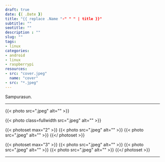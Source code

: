 ```yaml
---
draft: true
date: {{ .Date }}
title: "{{ replace .Name "-" " " | title }}"
subtitle: ""
seotitle: ""
description : ""
slug: ""
tags:
- linux
categories:
- android
- linux
- raspberrypi
resources:
- src: "cover.jpeg"
  name: "cover"
- src: "*.jpeg"
---
```


Sampurasun.

***

{{< photo src=".jpeg" alt="" >}}

{{< photo class=fullwidth src=".jpeg" alt="" >}}

{{< photoset max="2" >}}
  {{< photo src=".jpeg" alt="" >}}
  {{< photo src=".jpeg" alt="" >}}
{{</ photoset >}}

{{< photoset max="3" >}}
  {{< photo src=".jpeg" alt="" >}}
  {{< photo src=".jpeg" alt="" >}}
  {{< photo src=".jpeg" alt="" >}}
{{</ photoset >}}

***
